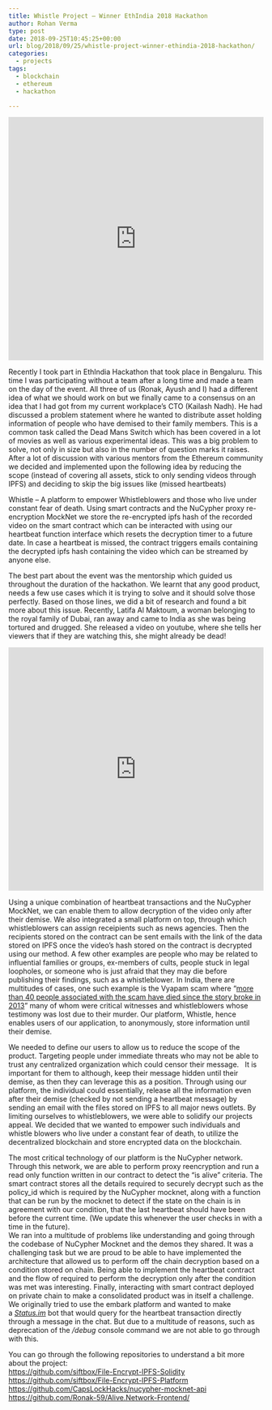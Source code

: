 ```yaml
---
title: Whistle Project – Winner EthIndia 2018 Hackathon
author: Rohan Verma
type: post
date: 2018-09-25T10:45:25+00:00
url: blog/2018/09/25/whistle-project-winner-ethindia-2018-hackathon/
categories:
  - projects
tags:
  - blockchain
  - ethereum
  - hackathon

---
```

<iframe width="100%" height="480" src="https://www.youtube.com/embed/-9jnaQEjC1Q" frameborder="0" allow="accelerometer; autoplay; encrypted-media; gyroscope; picture-in-picture" allowfullscreen></iframe>

Recently I took part in EthIndia Hackathon that took place in Bengaluru. This time I was participating without a team after a long time and made a team on the day of the event. All three of us (Ronak, Ayush and I) had a different idea of what we should work on but we finally came to a consensus on an idea that I had got from my current workplace&#8217;s CTO (Kailash Nadh). He had discussed a problem statement where he wanted to distribute asset holding information of people who have demised to their family members. This is a common task called the Dead Mans Switch which has been covered in a lot of movies as well as various experimental ideas. This was a big problem to solve, not only in size but also in the number of question marks it raises. After a lot of discussion with various mentors from the Ethereum community we decided and implemented upon the following idea by reducing the scope (instead of covering all assets, stick to only sending videos through IPFS) and deciding to skip the big issues like (missed heartbeats)

Whistle &#8211; A platform to empower Whistleblowers and those who live under constant fear of death. Using smart contracts and the NuCypher proxy re-encryption MockNet we store the re-encrypted ipfs hash of the recorded video on the smart contract which can be interacted with using our heartbeat function interface which resets the decryption timer to a future date. In case a heartbeat is missed, the contract triggers emails containing the decrypted ipfs hash containing the video which can be streamed by anyone else.

The best part about the event was the mentorship which guided us throughout the duration of the hackathon. We learnt that any good product, needs a few use cases which it is trying to solve and it should solve those perfectly. Based on those lines, we did a bit of research and found a bit more about this issue. Recently, Latifa Al Maktoum, a woman belonging to the royal family of Dubai, ran away and came to India as she was being tortured and drugged. She released a video on youtube, where she tells her viewers that if they are watching this, she might already be dead!

<iframe width="100%" height="480" src="https://www.youtube.com/embed/UN7OEFyNUkQ" frameborder="0" allow="accelerometer; autoplay; encrypted-media; gyroscope; picture-in-picture" allowfullscreen></iframe>

Using a unique combination of heartbeat transactions and the NuCypher MockNet, we can enable them to allow decryption of the video only after their demise. We also integrated a small platform on top, through which whistleblowers can assign receipients such as news agencies. Then the recipients stored on the contract can be sent emails with the link of the data stored on IPFS once the video&#8217;s hash stored on the contract is decrypted using our method. A few other examples are people who may be related to influential families or groups, ex-members of cults, people stuck in legal loopholes, or someone who is just afraid that they may die before publishing their findings, such as a whistleblower. In India, there are multitudes of cases, one such example is the Vyapam scam where &#8220;[more than 40 people associated with the scam have died since the story broke in 2013][1]&#8221; many of whom were critical witnesses and whistleblowers whose testimony was lost due to their murder. Our platform, Whistle, hence enables users of our application, to anonymously, store information until their demise.

We needed to define our users to allow us to reduce the scope of the product. Targeting people under immediate threats who may not be able to trust any centralized organization which could censor their message.   It is important for them to although, keep their message hidden until their demise, as then they can leverage this as a position. Through using our platform, the individual could essentially, release all the information even after their demise (checked by not sending a heartbeat message) by sending an email with the files stored on IPFS to all major news outlets. By limiting ourselves to whistleblowers, we were able to solidify our projects appeal. We decided that we wanted to empower such individuals and whistle blowers who live under a constant fear of death, to utilize the decentralized blockchain and store encrypted data on the blockchain.

The most critical technology of our platform is the NuCypher network. Through this network, we are able to perform proxy reencryption and run a read only function written in our contract to detect the &#8220;is alive&#8221; criteria. The smart contract stores all the details required to securely decrypt such as the policy_id which is required by the NuCypher mocknet, along with a function that can be run by the mocknet to detect if the state on the chain is in agreement with our condition, that the last heartbeat should have been before the current time. (We update this whenever the user checks in with a time in the future).  
We ran into a multitude of problems like understanding and going through the codebase of NuCypher Mocknet and the demos they shared. It was a challenging task but we are proud to be able to have implemented the architecture that allowed us to perform off the chain decryption based on a condition stored on chain. Being able to implement the heartbeat contract and the flow of required to perform the decryption only after the condition was met was interesting. Finally, interacting with smart contract deployed on private chain to make a consolidated product was in itself a challenge. We originally tried to use the embark platform and wanted to make a [_Status.im_][2] bot that would query for the heartbeat transaction directly through a message in the chat. But due to a multitude of reasons, such as deprecation of the _/debug_ console command we are not able to go through with this.   

You can go through the following repositories to understand a bit more about the project:  
<a href="https://github.com/siftbox/File-Encrypt-IPFS-Solidity" target="_blank" rel="noreferrer noopener">https://github.com/siftbox/File-Encrypt-IPFS-Solidity</a>  
<a href="https://github.com/siftbox/File-Encrypt-IPFS-Platform" target="_blank" rel="noreferrer noopener">https://github.com/siftbox/File-Encrypt-IPFS-Platform</a>  
<a href="https://github.com/CapsLockHacks/nucypher-mocknet-api" target="_blank" rel="noreferrer noopener">https://github.com/CapsLockHacks/nucypher-mocknet-api</a>  
<a href="https://github.com/Ronak-59/Alive.Network-Frontend/" target="_blank" rel="noreferrer noopener">https://github.com/Ronak-59/Alive.Network-Frontend/</a>

<a href="https://github.com/Ronak-59/Alive.Network-Frontend/" target="_blank" rel="noreferrer noopener"></a>

<a href="https://github.com/Ronak-59/Alive.Network-Frontend/" target="_blank" rel="noreferrer noopener"></a>

 [1]: https://www.firstpost.com/india/mystery-of-vyapam-scam-the-death-toll-keeps-increasing-in-indias-killer-scandal-2316888.html
 [2]: http://Status.im